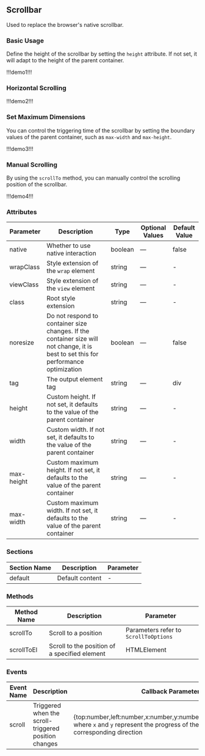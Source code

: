 ## Scrollbar

Used to replace the browser's native scrollbar.

### Basic Usage

Define the height of the scrollbar by setting the `height` attribute. If not set, it will adapt to the height of the parent container.

!!!demo1!!!

### Horizontal Scrolling

!!!demo2!!!

### Set Maximum Dimensions

You can control the triggering time of the scrollbar by setting the boundary values of the parent container, such as `max-width` and `max-height`.

!!!demo3!!!

### Manual Scrolling

By using the `scrollTo` method, you can manually control the scrolling position of the scrollbar.

!!!demo4!!!

### Attributes

| Parameter  | Description                                                                                                                          | Type    | Optional Values | Default Value |
| ---------- | ------------------------------------------------------------------------------------------------------------------------------------ | ------- | --------------- | ------------- |
| native     | Whether to use native interaction                                                                                                    | boolean | —               | false         |
| wrapClass  | Style extension of the `wrap` element                                                                                                | string  | —               | -             |
| viewClass  | Style extension of the `view` element                                                                                                | string  | —               | -             |
| class      | Root style extension                                                                                                                 | string  | —               | -             |
| noresize   | Do not respond to container size changes. If the container size will not change, it is best to set this for performance optimization | boolean | —               | false         |
| tag        | The output element tag                                                                                                               | string  | —               | div           |
| height     | Custom height. If not set, it defaults to the value of the parent container                                                          | string  | —               | -             |
| width      | Custom width. If not set, it defaults to the value of the parent container                                                           | string  | —               | -             |
| max-height | Custom maximum height. If not set, it defaults to the value of the parent container                                                  | string  | —               | -             |
| max-width  | Custom maximum width. If not set, it defaults to the value of the parent container                                                   | string  | —               | -             |

### Sections

| Section Name | Description     | Parameter |
| ------------ | --------------- | --------- |
| default      | Default content | -         |

### Methods

| Method Name | Description                                   | Parameter                             |
| ----------- | --------------------------------------------- | ------------------------------------- |
| scrollTo    | Scroll to a position                          | Parameters refer to `ScrollToOptions` |
| scrollToEl  | Scroll to the position of a specified element | HTMLElement                           |

### Events

| Event Name | Description                                          | Callback Parameters                                                                                                                                         |
| ---------- | ---------------------------------------------------- | ----------------------------------------------------------------------------------------------------------------------------------------------------------- |
| scroll     | Triggered when the scroll-triggered position changes | {top:number,left:number,x:number,y:number,,isUserScroll?:boolean}, where `x` and `y` represent the progress of the scrollbar in the corresponding direction |
